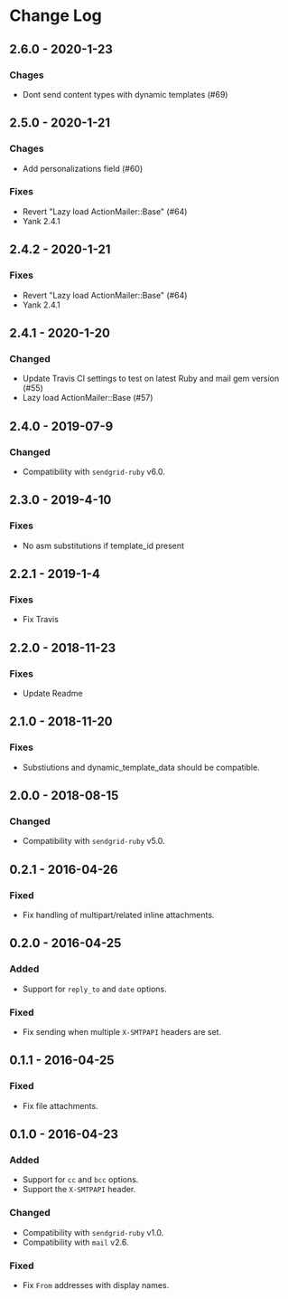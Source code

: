 # Change Log

## 2.6.0 - 2020-1-23

### Chages

- Dont send content types with dynamic templates (#69)

## 2.5.0 - 2020-1-21

### Chages

- Add personalizations field (#60)

### Fixes

- Revert "Lazy load ActionMailer::Base" (#64)
- Yank 2.4.1

## 2.4.2 - 2020-1-21

### Fixes

- Revert "Lazy load ActionMailer::Base" (#64)
- Yank 2.4.1

## 2.4.1 - 2020-1-20

### Changed

- Update Travis CI settings to test on latest Ruby and mail gem version (#55)
- Lazy load ActionMailer::Base (#57)

## 2.4.0 - 2019-07-9

### Changed

- Compatibility with `sendgrid-ruby` v6.0.

## 2.3.0 - 2019-4-10

### Fixes

- No asm substitutions if template_id present

## 2.2.1 - 2019-1-4

### Fixes

- Fix Travis

## 2.2.0 - 2018-11-23

### Fixes

- Update Readme

## 2.1.0 - 2018-11-20

### Fixes

- Substiutions and dynamic_template_data should be compatible.


## 2.0.0 - 2018-08-15

### Changed

- Compatibility with `sendgrid-ruby` v5.0.

## 0.2.1 - 2016-04-26

### Fixed

- Fix handling of multipart/related inline attachments.

## 0.2.0 - 2016-04-25

### Added

- Support for `reply_to` and `date` options.

### Fixed

- Fix sending when multiple `X-SMTPAPI` headers are set.

## 0.1.1 - 2016-04-25

### Fixed

- Fix file attachments.

## 0.1.0 - 2016-04-23

### Added

- Support for `cc` and `bcc` options.
- Support the `X-SMTPAPI` header.

### Changed

- Compatibility with `sendgrid-ruby` v1.0.
- Compatibility with `mail` v2.6.

### Fixed

- Fix `From` addresses with display names.
